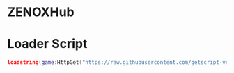 # ZENOXHub

# Loader Script
```lua
loadstring(game:HttpGet("https://raw.githubusercontent.com/getscript-vn/ZENOXHub/refs/heads/main/loader.lua"))()
```
